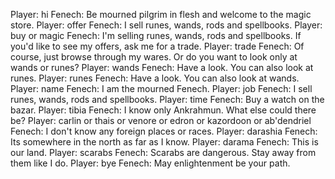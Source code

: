 Player: hi
Fenech: Be mourned pilgrim in flesh and welcome to the magic store.
Player: offer
Fenech: I sell runes, wands, rods and spellbooks.
Player: buy or magic
Fenech: I'm selling runes, wands, rods and spellbooks. If you'd like to see my offers, ask me for a trade.
Player: trade
Fenech: Of course, just browse through my wares. Or do you want to look only at wands or runes?
Player: wands
Fenech: Have a look. You can also look at runes.
Player: runes
Fenech: Have a look. You can also look at wands.
Player: name
Fenech: I am the mourned Fenech.
Player: job
Fenech: I sell runes, wands, rods and spellbooks.
Player: time
Fenech: Buy a watch on the bazar.
Player: tibia
Fenech: I know only Ankrahmun. What else could there be?
Player: carlin or thais or venore or edron or kazordoon or ab'dendriel
Fenech: I don't know any foreign places or races.
Player: darashia
Fenech: Its somewhere in the north as far as I know.
Player: darama
Fenech: This is our land.
Player: scarabs
Fenech: Scarabs are dangerous. Stay away from them like I do.
Player: bye
Fenech: May enlightenment be your path.